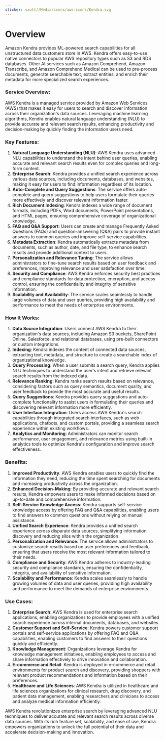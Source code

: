 ```yaml
---
sticker: vault//Media/icons/aws-icons/Kendra.svg
---
```

# Overview
Amazon Kendra provides ML-powered search capabilities for all unstructured data customers store in AWS. Kendra offers easy-to-use native connectors to popular AWS repository types such as S3 and RDS databases. Other AI services such as Amazon Comprehend, Amazon Transcribe, and Amazon Comprehend Medical can be used to pre-process documents, generate searchable text, extract entities, and enrich their metadata for more specialized search experiences.

### Service Overview:
AWS Kendra is a managed service provided by Amazon Web Services (AWS) that makes it easy for users to search and discover information across their organization's data sources. Leveraging machine learning algorithms, Kendra enables natural language understanding (NLU) to provide accurate and relevant search results, enhancing productivity and decision-making by quickly finding the information users need.

### Key Features:
1. **Natural Language Understanding (NLU)**: AWS Kendra uses advanced NLU capabilities to understand the intent behind user queries, enabling accurate and relevant search results even for complex queries and long-form content.
2. **Enterprise Search**: Kendra provides a unified search experience across various data sources, including documents, databases, and websites, making it easy for users to find information regardless of its location.
3. **Auto-Complete and Query Suggestions**: The service offers auto-complete and query suggestions to help users formulate their queries more effectively and discover relevant information faster.
4. **Rich Document Indexing**: Kendra indexes a wide range of document formats, including PDFs, Word documents, PowerPoint presentations, and HTML pages, ensuring comprehensive coverage of organizational knowledge.
5. **FAQ and Q&A Support**: Users can create and manage Frequently Asked Questions (FAQs) and question-answering (Q&A) pairs to provide instant answers to common queries and improve self-service capabilities.
6. **Metadata Extraction**: Kendra automatically extracts metadata from documents, such as author, date, and file type, to enhance search results and provide additional context to users.
7. **Personalization and Relevance Tuning**: The service allows administrators to fine-tune search results based on user feedback and preferences, improving relevance and user satisfaction over time.
8. **Security and Compliance**: AWS Kendra enforces security best practices and compliance standards for data protection, encryption, and access control, ensuring the confidentiality and integrity of sensitive information.
9. **Scalability and Availability**: The service scales seamlessly to handle large volumes of data and user queries, providing high availability and performance to meet the needs of enterprise environments.

### How It Works:
1. **Data Source Integration**: Users connect AWS Kendra to their organization's data sources, including Amazon S3 buckets, SharePoint Online, Salesforce, and relational databases, using pre-built connectors or custom integrations.
2. **Indexing**: Kendra indexes the content of connected data sources, extracting text, metadata, and structure to create a searchable index of organizational knowledge.
3. **Query Processing**: When a user submits a search query, Kendra applies NLU techniques to understand the user's intent and retrieve relevant search results from the indexed data.
4. **Relevance Ranking**: Kendra ranks search results based on relevance, considering factors such as query semantics, document quality, and user feedback to provide the most accurate and useful results.
5. **Query Suggestions**: Kendra provides query suggestions and auto-complete functionality to assist users in formulating their queries and discovering relevant information more efficiently.
6. **User Interface Integration**: Users access AWS Kendra's search capabilities through integrated search interfaces, such as web applications, chatbots, and custom portals, providing a seamless search experience within existing workflows.
7. **Analytics and Monitoring**: Administrators can monitor search performance, user engagement, and relevance metrics using built-in analytics tools to optimize Kendra's configuration and improve search effectiveness.

### Benefits:
1. **Improved Productivity**: AWS Kendra enables users to quickly find the information they need, reducing the time spent searching for documents and increasing productivity across the organization.
2. **Enhanced Decision-Making**: By providing accurate and relevant search results, Kendra empowers users to make informed decisions based on up-to-date and comprehensive information.
3. **Self-Service Knowledge Access**: Kendra supports self-service knowledge access by offering FAQ and Q&A capabilities, enabling users to find answers to common questions without relying on manual assistance.
4. **Unified Search Experience**: Kendra provides a unified search experience across disparate data sources, simplifying information discovery and reducing silos within the organization.
5. **Personalization and Relevance**: The service allows administrators to customize search results based on user preferences and feedback, ensuring that users receive the most relevant information tailored to their needs.
6. **Compliance and Security**: AWS Kendra adheres to industry-leading security and compliance standards, ensuring the confidentiality, integrity, and availability of sensitive information.
7. **Scalability and Performance**: Kendra scales seamlessly to handle growing volumes of data and user queries, providing high availability and performance to meet the demands of enterprise environments.

### Use Cases:
1. **Enterprise Search**: AWS Kendra is used for enterprise search applications, enabling organizations to provide employees with a unified search experience across internal documents, databases, and websites.
2. **Customer Support and Self-Service**: Kendra powers customer support portals and self-service applications by offering FAQ and Q&A capabilities, enabling customers to find answers to their questions quickly and efficiently.
3. **Knowledge Management**: Organizations leverage Kendra for knowledge management initiatives, enabling employees to access and share information effectively to drive innovation and collaboration.
4. **E-commerce and Retail**: Kendra is deployed in e-commerce and retail environments for product search and discovery, providing shoppers with relevant product recommendations and information based on their preferences.
5. **Healthcare and Life Sciences**: AWS Kendra is utilized in healthcare and life sciences organizations for clinical research, drug discovery, and patient data management, enabling researchers and clinicians to access and analyze medical information efficiently.

AWS Kendra revolutionizes enterprise search by leveraging advanced NLU techniques to deliver accurate and relevant search results across diverse data sources. With its rich feature set, scalability, and ease of use, Kendra empowers organizations to unlock the full potential of their data and accelerate decision-making and innovation.
